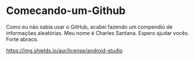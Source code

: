 # Comecando-um-Github
Como eu não sabia usar o GitHub, acabei fazendo um compendio de informações aleatórias. 
Meu nome é Charles Santana. Espero ajudar vocẽs. 
Forte abraco.

https://img.shields.io/aur/license/android-studio


